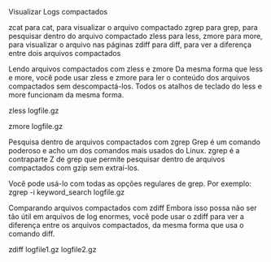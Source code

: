Visualizar Logs compactados


zcat para cat, para visualizar o arquivo compactado
zgrep para grep, para pesquisar dentro do arquivo compactado
zless para less, zmore para more, para visualizar o arquivo nas páginas
zdiff para diff, para ver a diferença entre dois arquivos compactados



Lendo arquivos compactados com zless e zmore
Da mesma forma que less e more, você pode usar zless e zmore para ler o conteúdo dos arquivos compactados sem descompactá-los. Todos os atalhos de teclado do less e more funcionam da mesma forma.

zless logfile.gz

zmore logfile.gz

Pesquisa dentro de arquivos compactados com zgrep
Grep é um comando poderoso e acho um dos comandos mais usados do Linux. zgrep é a contraparte Z de grep que permite pesquisar dentro de arquivos compactados com gzip sem extraí-los.

Você pode usá-lo com todas as opções regulares de grep. Por exemplo:
zgrep -i keyword_search logfile.gz

Comparando arquivos compactados com zdiff
Embora isso possa não ser tão útil em arquivos de log enormes, você pode usar o zdiff para ver a diferença entre os arquivos compactados, da mesma forma que usa o comando diff.


zdiff logfile1.gz logfile2.gz
